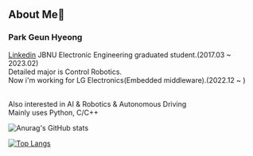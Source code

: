 ## About Me👋
### Park Geun Hyeong
[Linkedin](https://www.linkedin.com/in/%EA%B7%BC%ED%98%95-%EB%B0%95-120801223/)
JBNU Electronic Engineering graduated student.(2017.03 ~ 2023.02)
<br>Detailed major is Control Robotics.</br>
Now i'm working for LG Electronics(Embedded middleware).(2022.12 ~ )

<br>Also interested in AI & Robotics & Autonomous Driving </br>
Mainly uses Python, C/C++

<!--## Research Interest
- Computer Vision: Object Detection, Segmentation, Classification
- Visual Slam: ORB SLAM, Visual Odometry-->


![Anurag's GitHub stats](https://github-readme-stats.vercel.app/api?username=park-geun-hyeong&show_icons=true&theme=radical)

[![Top Langs](https://github-readme-stats.vercel.app/api/top-langs/?username=park-geun-hyeong&hide=jupyter%20notebook&exclude_repo=ORB_SLAM2_MRCNN&layout=compact&theme=radical)](https://github.com/park-geun-hyeong/github-readme-stats)
<!--
**park-geun-hyeong/park-geun-hyeong** is a ✨ _special_ ✨ repository because its `README.md` (this file) appears on your GitHub profile.

Here are some ideas to get you started:

- 🔭 I’m currently working on ...
- 🌱 I’m currently learning ...
- 👯 I’m looking to collaborate on ...
- 🤔 I’m looking for help with ...
- 💬 Ask me about ...
- 📫 How to reach me: ...
- 😄 Pronouns: ...
- ⚡ Fun fact: ...
-->
